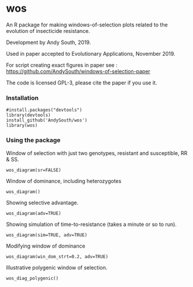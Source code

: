 # wos 

An R package for making windows-of-selection plots related to the evolution of insecticide resistance.

Development by Andy South, 2019.

Used in paper accepted to Evolutionary Applications, November 2019.

For script creating exact figures in paper see : https://github.com/AndySouth/windows-of-selection-paper


The code is licensed GPL-3, please cite the paper if you use it.


### Installation

    #install.packages("devtools")
    library(devtools)    
    install_github('AndySouth/wos')  
    library(wos)


### Using the package

Window of selection with just two genotypes, resistant and susceptible, RR & SS.

    wos_diagram(sr=FALSE)


Window of dominance, including heterozygotes

    wos_diagram()


Showing selective advantage.

    wos_diagram(adv=TRUE)


Showing simulation of time-to-resistance (takes a minute or so to run).

    wos_diagram(sim=TRUE, adv=TRUE)


Modifying window of dominance

    wos_diagram(win_dom_strt=0.2, adv=TRUE)


Illustrative polygenic window of selection.

    wos_diag_polygenic()
